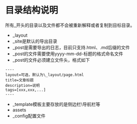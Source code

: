 目录结构说明
===
所有_开头的目录以及文件都不会被重新解释或者复制到目标目录。

* \_layout
* \_site是默认的导出目录
* \_post是需要导出的日志，目前只支持.html、.md后缀的文件
 * \_post的文件需要使用yyyy-mm-dd-标题的格式命名文件
 * \_post的文件必须建立文件头，格式如下
```{html}
----
layout=可选，默认为\_layout/page.html
title=文章标题
description=说明
tags=[xxx,xxx,...]
----
```
* \_template模板主要存放的是侧边栏\导航栏等
* assets
* _config配置文件